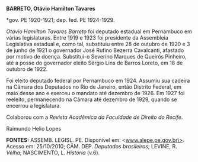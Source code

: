 **BARRETO, Otávio Hamilton Tavares**

\*gov. PE 1920-1921; dep. fed. PE 1924-1929.

*Otávio Hamilton Tavares Barreto* foi deputado estadual em Pernambuco em
várias legislaturas. Entre 1919 e 1923 foi presidente da Assembleia
Legislativa estadual e, como tal, substituiu entre 28 de outubro de 1920
e 3 de junho de 1921 o governador José Rufino Bezerra Cavalcanti,
afastado por motivo de doença. Substitui-o Severino Marques de Queirós
Pinheiro, até a posse do governador eleito Sérgio Lins de Barros Loreto,
em 18 de outubro de 1922.

Foi eleito deputado federal por Pernambuco em 1924. Assumiu sua cadeira
na Câmara dos Deputados no Rio de Janeiro, então Distrito Federal, em
maio desse ano e exerceu o mandato até dezembro de 1926. Em 1927 foi
reeleito, permanecendo na Câmara até dezembro de 1929, quando se
encerrou a legislatura.

Colaborou com a *Revista Acadêmica da Faculdade de Direito do Recife*.

Raimundo Helio Lopes

**FONTES:** ASSEMB. LEGISL. PE. Disponível em: \<www.alepe.pe.gov.br\>.
Acesso em: 25/10/2010; CÂM. DEP. *Deputados brasileiros*; LEVINE, R.
*Velha*; NASCIMENTO, L. *História* (v.6).
